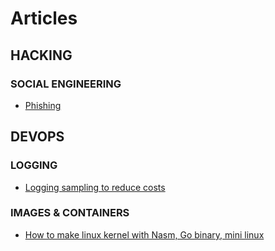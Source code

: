 # Articles

## HACKING


### SOCIAL ENGINEERING

- [Phishing](Hacking/Social%20Engineering/Phishing.md)

## DEVOPS


### LOGGING

- [Logging sampling to reduce costs](DevOps/Logging/Logging_sampling_to_reduce_costs.md)

### IMAGES & CONTAINERS

- [How to make linux kernel with Nasm, Go binary, mini linux](DevOps/Images%20&%20Containers/How%20to%20make%20linux%20kernel%20with%20Nasm,%20Go%20binary,%20mini%20linux.md)
